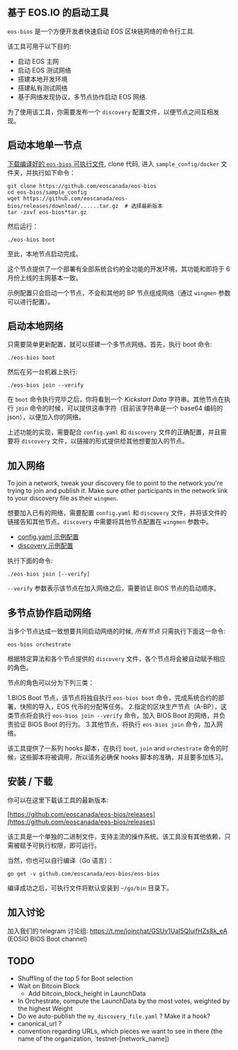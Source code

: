 基于 EOS.IO 的启动工具
--------------------------------------------------------


`eos-bios` 是一个方便开发者快速启动 EOS 区块链网络的命令行工具.


该工具可用于以下目的:

* 启动 EOS 主网
* 启动 EOS 测试网络
* 搭建本地开发环境
* 搭建私有测试网络
* 基于网络发现协议，多节点协作启动 EOS 网络.

为了使用该工具，你需要发布一个 `discovery` 配置文件，以便节点之间互相发现。


启动本地单一节点
-----------------------------------------

[下载编译好的 `eos-bios` 可执行文件](https://github.com/eoscanada/eos-bios/releases),
clone 代码, 进入 `sample_config/docker` 文件夹，并执行如下命令：

    git clone https://github.com/eoscanada/eos-bios
    cd eos-bios/sample_config
    wget https://github.com/eoscanada/eos-bios/releases/download/......tar.gz  # 选择最新版本
    tar -zxvf eos-bios*tar.gz
    

然后运行：

    ./eos-bios boot

至此，本地节点启动完成。

这个节点提供了一个部署有全部系统合约的全功能的开发环境，其功能和即将于 6 月份上线的主网基本一致。

示例配置只会启动一个节点，不会和其他的 BP 节点组成网络（通过 `wingmen` 参数可以进行配置）。


启动本地网络
--------------

只需要简单更新配置，就可以搭建一个多节点网络。首先，执行 boot 命令:


    ./eos-bios boot

然后在另一台机器上执行:

    ./eos-bios join --verify

在 `boot` 命令执行完毕之后，你将看到一个 
_Kickstart Data_ 字符串。其他节点在执行 `join` 命令的时候，可以提供这串字符（目前该字符串是一个 base64 编码的 json），以便加入你的网络。

上述功能的实现，需要配合 `config.yaml` 和 `discovery` 文件的正确配置，并且需要将 `discovery` 文件，以链接的形式提供给其他想要加入的节点。


加入网络
------------------------

To join a network, tweak your discovery file to point to the network you're trying to join and publish it. Make sure other participants in the network link to your discovery file as their `wingmen`.

想要加入已有的网络，需要配置 `config.yaml` 和 `discovery` 文件，并将该文件的链接告知其他节点。`discovery` 中需要将其他节点配置在 `wingmen` 参数中。

* [config.yaml 示例配置](sample_config/config.yaml)
* [discovery 示例配置](https://github.com/eoscanada/network-discovery)

执行下面的命令:

    ./eos-bios join [--verify]

`--verify` 参数表示该节点在加入网络之后，需要验证 BIOS 节点的启动顺序。

多节点协作启动网络
------------------------------

当多个节点达成一致想要共同启动网络的时候, *所有节点* 只需执行下面这一命令:

    eos-bios orchestrate

根据特定算法和各个节点提供的 `discovery` 文件，各个节点将会被自动赋予相应的角色。

节点的角色可以分为下列三类：

1.BIOS Boot 节点，该节点将独自执行 `eos-bios boot` 命令，完成系统合约的部署，快照的导入，EOS 代币的分配等任务。
2.指定的区块生产节点（A-BP），这类节点将会执行 `eos-bios join --verify` 命令，加入 BIOS Boot 的网络，并负责验证 BIOS Boot 的行为。
3.其他节点，将执行 `eos-bios join` 命令，加入网络。

该工具提供了一系列 hooks 脚本，在执行 `boot`, `join` and `orchestrate` 命令的时候，这些脚本将被调用，所以请务必确保 hooks 脚本的准确，并且要多加练习。


安装 / 下载
------------------

你可以在这里下载该工具的最新版本:

[https://github.com/eoscanada/eos-bios/releases](https://github.com/eoscanada/eos-bios/releases)

该工具是一个单独的二进制文件，支持主流的操作系统。该工具没有其他依赖，只需被赋予可执行权限，即可运行。

当然，你也可以自行编译（Go 语言）：

    go get -v github.com/eoscanada/eos-bios/eos-bios

编译成功之后，可执行文件将默认安装到 `~/go/bin` 目录下。


加入讨论
-------------------

加入我们的 telegram 讨论组:
https://t.me/joinchat/GSUv1UaI5QIuifHZs8k_eA (EOSIO BIOS Boot channel)




TODO
----

* Shuffling of the top 5 for Boot selection
* Wait on Bitcoin Block
  * Add bitcoin_block_height in LaunchData
* In Orchestrate, compute the LaunchData by the most votes, weighted by the highest Weight
* Do we auto-publish the `my_discovery_file.yaml` ? Make it a hook?
* canonical_url ?
* convention regarding URLs, which pieces we want to see in there (the name of the organization, `testnet-[network_name])

